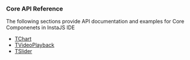 

### Core API Reference

The following sections provide API documentation and examples for Core Componenets in InstaJS IDE

* [TChart](core/chart)
* [TVideoPlayback](core/videoplayback)
* [TSlider](core/slider)

